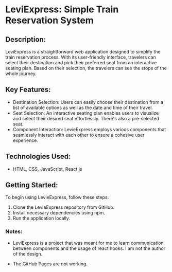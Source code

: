 
<H1>LeviExpress: Simple Train Reservation System</H1>

<h2>Description:</h2>
LeviExpress is a straightforward web application designed to simplify the train reservation process. With its user-friendly interface, travelers can select their destination and pick their preferred seat from an interactive seating plan. Based on their selection, the travelers can see the stops of the whole journey.

<h2>Key Features:</h2>

<ul>
  <li>Destination Selection: Users can easily choose their destination from a list of available options as well as the date and time of their travel.
</li>
  <li>Seat Selection: An interactive seating plan enables users to visualize and select their desired seat effortlessly. There's also a pre-selected seat.
</li>
  <li>Component Interaction: LevieExpress employs various components that seamlessly interact with each other to ensure a cohesive user experience.
</li>
</ul>

<h2>Technologies Used:</h2>
<ul>
  <li>HTML, CSS, JavaScript, React.js
</li>
 
</ul>


<h2>Getting Started:</h2>
<p>To begin using LevieExpress, follow these steps:</p>
<ol>
  <li>Clone the LevieExpress repository from GitHub.
</li>
  <li>Install necessary dependencies using npm.
</li>
  <li>Run the application locally.

</li>
</ol>

<h3>Notes:</h3>
  <ul>
  <li>LeviExpress is a project that was meant for me to learn communication between components and the usage of react hooks. I am not the author of the design.</p>

</li>
  <li>The GitHub Pages are not working.
</li>

</ul>
